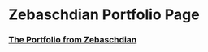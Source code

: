 # Zebaschdian Portfolio  Page

### [The Portfolio from Zebaschdian](https://zebaschdian97.github.io/zebaschdian_portfolio_page/)
